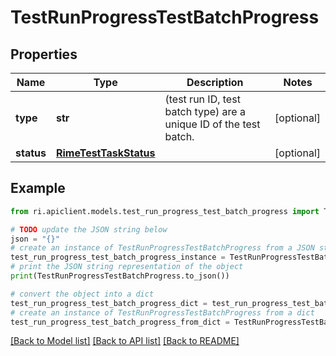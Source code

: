 # TestRunProgressTestBatchProgress


## Properties

Name | Type | Description | Notes
------------ | ------------- | ------------- | -------------
**type** | **str** | (test run ID, test batch type) are a unique ID of the test batch. | [optional] 
**status** | [**RimeTestTaskStatus**](RimeTestTaskStatus.md) |  | [optional] 

## Example

```python
from ri.apiclient.models.test_run_progress_test_batch_progress import TestRunProgressTestBatchProgress

# TODO update the JSON string below
json = "{}"
# create an instance of TestRunProgressTestBatchProgress from a JSON string
test_run_progress_test_batch_progress_instance = TestRunProgressTestBatchProgress.from_json(json)
# print the JSON string representation of the object
print(TestRunProgressTestBatchProgress.to_json())

# convert the object into a dict
test_run_progress_test_batch_progress_dict = test_run_progress_test_batch_progress_instance.to_dict()
# create an instance of TestRunProgressTestBatchProgress from a dict
test_run_progress_test_batch_progress_from_dict = TestRunProgressTestBatchProgress.from_dict(test_run_progress_test_batch_progress_dict)
```
[[Back to Model list]](../README.md#documentation-for-models) [[Back to API list]](../README.md#documentation-for-api-endpoints) [[Back to README]](../README.md)

